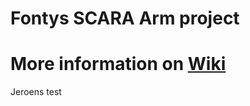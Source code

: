 # Fontys SCARA Arm project
# More information on [Wiki](https://github.com/MinorAR/Fontys_SCARA_Arm/wiki)
Jeroens test
